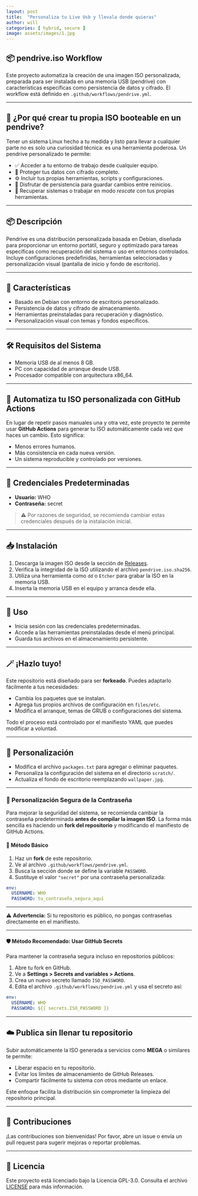 ```yaml
---
layout: post
title:  "Personaliza tu Live Usb y llevala donde quieras"
author: will
categories: [ hybrid, secure ]
image: assets/images/1.jpg
---
```

## 📦 pendrive.iso Workflow
Este proyecto automatiza la creación de una imagen ISO personalizada, preparada para ser instalada en una memoria USB (pendrive) con características específicas como persistencia de datos y cifrado. El workflow está definido en `.github/workflows/pendrive.yml`.

---

## 🧠 ¿Por qué crear tu propia ISO booteable en un pendrive?

Tener un sistema Linux hecho a tu medida y listo para llevar a cualquier parte no es solo una curiosidad técnica: es una herramienta poderosa. Un pendrive personalizado te permite:

- ✅ Acceder a tu entorno de trabajo desde cualquier equipo.
- 🔐 Proteger tus datos con cifrado completo.
- ⚙️ Incluir tus propias herramientas, scripts y configuraciones.
- 💾 Disfrutar de persistencia para guardar cambios entre reinicios.
- 🔄 Recuperar sistemas o trabajar en modo *rescate* con tus propias herramientas.

---

## 📦 Descripción
Pendrive es una distribución personalizada basada en Debian, diseñada para proporcionar un entorno portátil, seguro y optimizado para tareas específicas como recuperación del sistema o uso en entornos controlados. Incluye configuraciones predefinidas, herramientas seleccionadas y personalización visual (pantalla de inicio y fondo de escritorio).

---
## 🚀 Características

- Basado en Debian con entorno de escritorio personalizado.
- Persistencia de datos y cifrado de almacenamiento.
- Herramientas preinstaladas para recuperación y diagnóstico.
- Personalización visual con temas y fondos específicos.
---
## 🛠️ Requisitos del Sistema

- Memoria USB de al menos 8 GB.
- PC con capacidad de arranque desde USB.
- Procesador compatible con arquitectura x86_64.
---
## 🚀 Automatiza tu ISO personalizada con GitHub Actions

En lugar de repetir pasos manuales una y otra vez, este proyecto te permite usar **GitHub Actions** para generar tu ISO automáticamente cada vez que haces un cambio. Esto significa:

- Menos errores humanos.
- Más consistencia en cada nueva versión.
- Un sistema reproducible y controlado por versiones.

---
## 🔐 Credenciales Predeterminadas

- **Usuario:** WHO
- **Contraseña:** secret

> ⚠️ Por razones de seguridad, se recomienda cambiar estas credenciales después de la instalación inicial.

---
## 📥 Instalación

1. Descarga la imagen ISO desde la sección de [Releases](https://github.com/whohe/pendrive/releases).
2. Verifica la integridad de la ISO utilizando el archivo `pendrive.iso.sha256`.
3. Utiliza una herramienta como `dd` o `Etcher` para grabar la ISO en la memoria USB.
4. Inserta la memoria USB en el equipo y arranca desde ella.
---
## 🧪 Uso

- Inicia sesión con las credenciales predeterminadas.
- Accede a las herramientas preinstaladas desde el menú principal.
- Guarda tus archivos en el almacenamiento persistente.
---
## 🪄 ¡Hazlo tuyo!

Este repositorio está diseñado para ser **forkeado**. Puedes adaptarlo fácilmente a tus necesidades:

- Cambia los paquetes que se instalan.
- Agrega tus propios archivos de configuración en `files/etc`.
- Modifica el arranque, temas de GRUB o configuraciones del sistema.

Todo el proceso está controlado por el manifiesto YAML que puedes modificar a voluntad.

---
## 🧰 Personalización

- Modifica el archivo `packages.txt` para agregar o eliminar paquetes.
- Personaliza la configuración del sistema en el directorio `scratch/`.
- Actualiza el fondo de escritorio reemplazando `wallpaper.jpg`.
---
### 🔄 Personalización Segura de la Contraseña

Para mejorar la seguridad del sistema, se recomienda cambiar la contraseña predeterminada **antes de compilar la imagen ISO**. La forma más sencilla es haciendo un **fork del repositorio** y modificando el manifiesto de GitHub Actions.

#### 🔧 Método Básico

1. Haz un **fork** de este repositorio.
2. Ve al archivo `.github/workflows/pendrive.yml`.
3. Busca la sección donde se define la variable `PASSWORD`.
4. Sustituye el valor `"secret"` por una contraseña personalizada:

```yaml
env:
  USERNAME: WHO
  PASSWORD: tu_contraseña_segura_aquí
```
---
⚠️ **Advertencia:** Si tu repositorio es público, no pongas contraseñas directamente en el manifiesto.

---

#### 🛡️ Método Recomendado: Usar GitHub Secrets

Para mantener la contraseña segura incluso en repositorios públicos:

1. Abre tu fork en GitHub.
2. Ve a **Settings > Secrets and variables > Actions**.
3. Crea un nuevo secreto llamado `ISO_PASSWORD`.
4. Edita el archivo `.github/workflows/pendrive.yml` y usa el secreto así:

```yaml
env:
  USERNAME: WHO
  PASSWORD: ${{ secrets.ISO_PASSWORD }}
```
---
## ☁️ Publica sin llenar tu repositorio

Subir automáticamente la ISO generada a servicios como **MEGA** o similares te permite:

- Liberar espacio en tu repositorio.
- Evitar los límites de almacenamiento de GitHub Releases.
- Compartir fácilmente tu sistema con otros mediante un enlace.

Este enfoque facilita la distribución sin comprometer la limpieza del repositorio principal.

---
## 🤝 Contribuciones

¡Las contribuciones son bienvenidas! Por favor, abre un issue o envía un pull request para sugerir mejoras o reportar problemas.

---
## 📄 Licencia

Este proyecto está licenciado bajo la Licencia GPL-3.0. Consulta el archivo [LICENSE](LICENSE) para más información.


